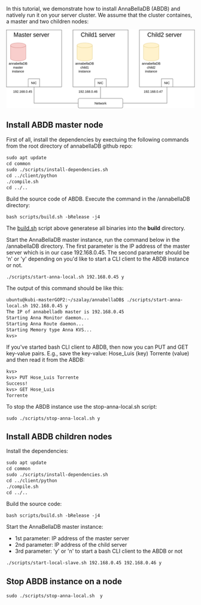 In this tutorial, we demonstrate how to install AnnaBellaDB (ABDB) and natively run it on your server cluster. We assume that the cluster containes, a master and two children nodes:

![k8s_cluster](https://github.com/hsnlab/annabellaDB/blob/master/docs/cluster_architecture.png)

## Install ABDB master node

First of all, install the dependencies by exectuing the following commands from the root directory of annabellaDB github repo:
```
sudo apt update
cd common
sudo ./scripts/install-dependencies.sh
cd ../client/python
./compile.sh
cd ../..
```

Build the source code of ABDB. Execute the command in the /annabellaDB directory:
```
bash scripts/build.sh -bRelease -j4
```

The [build.sh](https://github.com/hsnlab/annabellaDB/blob/master/scripts/build.sh) script above generatese all binaries into the __build__ directory.

Start the AnnaBellaDB master instance, run the command below in the /annabellaDB directory. The first parameter is the IP address of the master server which is in our case 192.168.0.45. The second parameter should be 'n' or 'y' depending on you'd like to start a CLI client to the ABDB instance or not.
```
./scripts/start-anna-local.sh 192.168.0.45 y
```
The output of this command should be like this:
```
ubuntu@kubi-masterGOP2:~/szalay/annabellaDB$ ./scripts/start-anna-local.sh 192.168.0.45 y
The IP of annabelladb master is 192.168.0.45
Starting Anna Monitor daemon...
Starting Anna Route daemon...
Starting Memory type Anna KVS...
kvs> 
```

If you've started bash CLI client to ABDB, then now you can PUT and GET key-value pairs. E.g., save the key-value: Hose_Luis (key) Torrente (value) and then read it from the ABDB:
```
kvs> 
kvs> PUT Hose_Luis Torrente
Success!
kvs> GET Hose_Luis
Torrente

```

To stop the ABDB instance use the stop-anna-local.sh script:
```
sudo ./scripts/stop-anna-local.sh y
```

## Install ABDB children nodes

Install the dependencies:
```
sudo apt update
cd common
sudo ./scripts/install-dependencies.sh
cd ../client/python
./compile.sh
cd ../..
```

Build the source code:
```
bash scripts/build.sh -bRelease -j4
```

Start the AnnaBellaDB master instance:
  * 1st parameter: IP address of the master server
  * 2nd parameter: IP address of the child server
  * 3rd parameter: 'y' or 'n' to start a bash CLI client to the ABDB or not

```
./scripts/start-local-slave.sh 192.168.0.45 192.168.0.46 y
```

## Stop ABDB instance on a node
```
sudo ./scripts/stop-anna-local.sh  y
```
